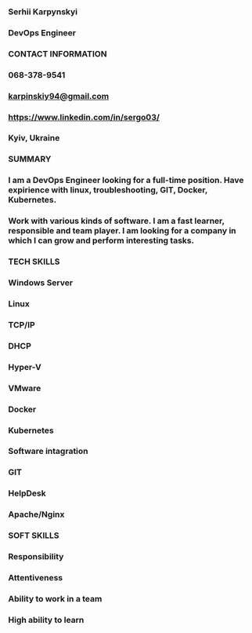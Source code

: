 ### Serhii Karpynskyi                                 
### DevOps Engineer                                                             

### CONTACT INFORMATION
### 068-378-9541 
### karpinskiy94@gmail.com 
### https://www.linkedin.com/in/sergo03/
### Kyiv, Ukraine

### SUMMARY
### I am a DevOps Engineer looking for a full-time position. Have expirience with linux, troubleshooting, GIT, Docker, Kubernetes.
### Work with various kinds of software. I am a fast learner, responsible and team player. I am looking for a company in which I can grow and perform interesting tasks.


### TECH SKILLS
###  Windows Server 
###  Linux
###  TCP/IP
###  DHCP
###  Hyper-V
###  VMware
###  Docker
###  Kubernetes
###  Software intagration
###  GIT
###  HelpDesk 
###  Apache/Nginx

###  SOFT SKILLS
###  Responsibility
###  Attentiveness
###  Ability to work in a team 
###  High ability to learn